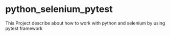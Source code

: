 # python_selenium_pytest
This Project describe about how to work with python and selenium by using pytest framework
